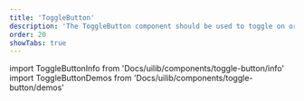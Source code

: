 ```yaml
---
title: 'ToggleButton'
description: 'The ToggleButton component should be used to toggle on or off a limited number of choices.'
order: 20
showTabs: true
---
```


import ToggleButtonInfo from 'Docs/uilib/components/toggle-button/info'
import ToggleButtonDemos from 'Docs/uilib/components/toggle-button/demos'

<ToggleButtonInfo />
<ToggleButtonDemos />
